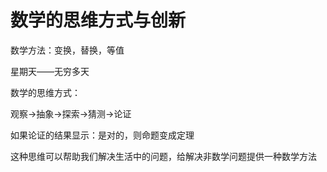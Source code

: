 # 数学的思维方式与创新

数学方法：变换，替换，等值

星期天——无穷多天

数学的思维方式：

观察→抽象→探索→猜测→论证

如果论证的结果显示：是对的，则命题变成定理

这种思维可以帮助我们解决生活中的问题，给解决非数学问题提供一种数学方法
